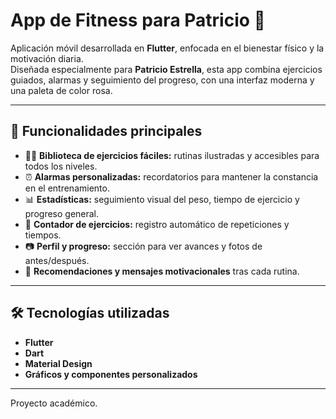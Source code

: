 # App de Fitness para Patricio 🌟

Aplicación móvil desarrollada en **Flutter**, enfocada en el bienestar físico y la motivación diaria.  
Diseñada especialmente para **Patricio Estrella**, esta app combina ejercicios guiados, alarmas y seguimiento del progreso, con una interfaz moderna y una paleta de color rosa.

---

## 📱 Funcionalidades principales

- 🧘‍♀️ **Biblioteca de ejercicios fáciles:** rutinas ilustradas y accesibles para todos los niveles.  
- ⏰ **Alarmas personalizadas:** recordatorios para mantener la constancia en el entrenamiento.  
- 📊 **Estadísticas:** seguimiento visual del peso, tiempo de ejercicio y progreso general.  
- 💪 **Contador de ejercicios:** registro automático de repeticiones y tiempos.   
- 📷 **Perfil y progreso:** sección para ver avances y fotos de antes/después.  
- 🎯 **Recomendaciones y mensajes motivacionales** tras cada rutina.

---

## 🛠️ Tecnologías utilizadas

- **Flutter**
- **Dart**
- **Material Design**
- **Gráficos y componentes personalizados**

---

Proyecto académico.
